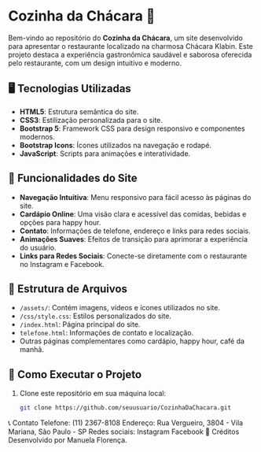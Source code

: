 # Cozinha da Chácara 🌿

Bem-vindo ao repositório do **Cozinha da Chácara**, um site desenvolvido para apresentar o restaurante localizado na charmosa Chácara Klabin. Este projeto destaca a experiência gastronômica saudável e saborosa oferecida pelo restaurante, com um design intuitivo e moderno.

## 🖥️ Tecnologias Utilizadas

- **HTML5**: Estrutura semântica do site.
- **CSS3**: Estilização personalizada para o site.
- **Bootstrap 5**: Framework CSS para design responsivo e componentes modernos.
- **Bootstrap Icons**: Ícones utilizados na navegação e rodapé.
- **JavaScript**: Scripts para animações e interatividade.

## 📑 Funcionalidades do Site

- **Navegação Intuitiva**: Menu responsivo para fácil acesso às páginas do site.
- **Cardápio Online**: Uma visão clara e acessível das comidas, bebidas e opções para happy hour.
- **Contato**: Informações de telefone, endereço e links para redes sociais.
- **Animações Suaves**: Efeitos de transição para aprimorar a experiência do usuário.
- **Links para Redes Sociais**: Conecte-se diretamente com o restaurante no Instagram e Facebook.

## 📂 Estrutura de Arquivos

- `/assets/`: Contém imagens, vídeos e ícones utilizados no site.
- `/css/style.css`: Estilos personalizados do site.
- `/index.html`: Página principal do site.
- `telefone.html`: Informações de contato e localização.
- Outras páginas complementares como cardápio, happy hour, café da manhã.

## 🚀 Como Executar o Projeto

1. Clone este repositório em sua máquina local:
   ```bash
   git clone https://github.com/seuusuario/CozinhaDaChacara.git

📞 Contato
Telefone: (11) 2367-8108
Endereço: Rua Vergueiro, 3804 - Vila Mariana, São Paulo - SP
Redes sociais:
Instagram
Facebook
📝 Créditos
Desenvolvido por Manuela Florença.
